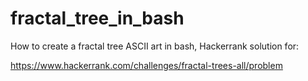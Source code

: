# fractal_tree_in_bash
How to create a fractal tree ASCII art in bash, Hackerrank solution for:

https://www.hackerrank.com/challenges/fractal-trees-all/problem
